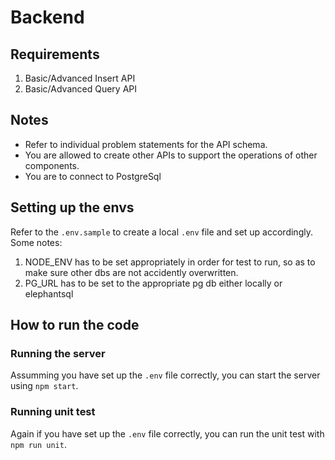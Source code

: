 # Backend

## Requirements

1. Basic/Advanced Insert API
2. Basic/Advanced Query API

## Notes

-   Refer to individual problem statements for the API schema.
-   You are allowed to create other APIs to support the operations of other components.
-   You are to connect to PostgreSql

## Setting up the envs

Refer to the `.env.sample` to create a local `.env` file and set up accordingly.  
Some notes:  
1. NODE_ENV has to be set appropriately in order for test to run, so as to make sure other dbs are not accidently overwritten.
2. PG_URL has to be set to the appropriate pg db either locally or elephantsql

## How to run the code

### Running the server  
Assumming you have set up the `.env` file correctly, you can start the server using `npm start`.  

### Running unit test  
Again if you have set up the `.env` file correctly, you can run the unit test with `npm run unit`.
